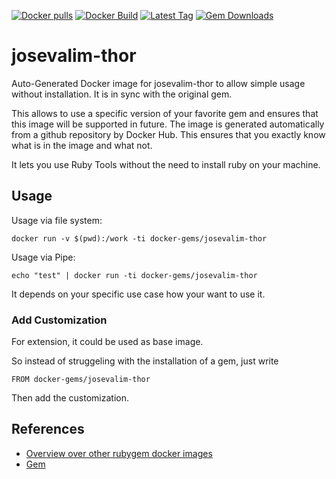 [![Docker pulls](https://img.shields.io/docker/pulls/rubygem/josevalim-thor.svg)](https://hub.docker.com/r/rubygem/josevalim-thor/)
[![Docker Build](https://img.shields.io/docker/automated/rubygem/josevalim-thor.svg)](https://hub.docker.com/r/rubygem/josevalim-thor/)
[![Latest Tag](https://img.shields.io/github/tag/docker-rubygem/josevalim-thor.svg)](https://hub.docker.com/r/rubygem/josevalim-thor/)
[![Gem Downloads](https://img.shields.io/gem/dt/josevalim-thor.svg)](https://rubygems.org/gems/josevalim-thor/)
# josevalim-thor

Auto-Generated Docker image for josevalim-thor to allow simple usage without installation.
It is in sync with the original gem.

This allows to use a specific version of your favorite gem and ensures that this image will be supported in future.
The image is generated automatically from a github repository by Docker Hub.
This ensures that you exactly know what is in the image and what not.

It lets you use Ruby Tools without the need to install ruby on your machine.

## Usage

Usage via file system:

`docker run -v $(pwd):/work -ti docker-gems/josevalim-thor`

Usage via Pipe:

`echo "test" | docker run -ti docker-gems/josevalim-thor`

It depends on your specific use case how your want to use it.

### Add Customization

For extension, it could be used as base image.

So instead of struggeling with the installation of a gem, just write

`FROM docker-gems/josevalim-thor`

Then add the customization.

## References

 - [Overview over other rubygem docker images](https://github.com/thinkbot/docker-rubygem)
 - [Gem](https://rubygems.org/gems/josevalim-thor/)
